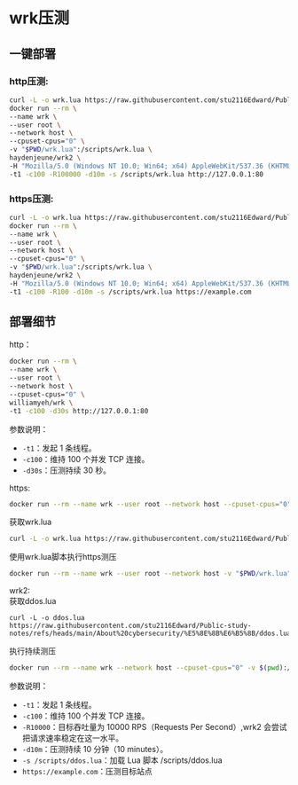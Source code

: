 # wrk压测

## 一键部署
### http压测:
```bash
curl -L -o wrk.lua https://raw.githubusercontent.com/stu2116Edward/Public-study-notes/refs/heads/main/About%20cybersecurity/%E5%8E%8B%E6%B5%8B/wrk.lua
docker run --rm \
--name wrk \
--user root \
--network host \
--cpuset-cpus="0" \
-v "$PWD/wrk.lua":/scripts/wrk.lua \
haydenjeune/wrk2 \
-H "Mozilla/5.0 (Windows NT 10.0; Win64; x64) AppleWebKit/537.36 (KHTML, like Gecko) Chrome/123.0.0.0 Safari/537.36" \
-t1 -c100 -R100000 -d10m -s /scripts/wrk.lua http://127.0.0.1:80
```

### https压测:
```bash
curl -L -o wrk.lua https://raw.githubusercontent.com/stu2116Edward/Public-study-notes/refs/heads/main/About%20cybersecurity/%E5%8E%8B%E6%B5%8B/wrk.lua
docker run --rm \
--name wrk \
--user root \
--network host \
--cpuset-cpus="0" \
-v "$PWD/wrk.lua":/scripts/wrk.lua \
haydenjeune/wrk2 \
-H "Mozilla/5.0 (Windows NT 10.0; Win64; x64) AppleWebKit/537.36 (KHTML, like Gecko) Chrome/123.0.0.0 Safari/537.36" \
-t1 -c100 -R100 -d10m -s /scripts/wrk.lua https://example.com
```

## 部署细节

http：
```bash
docker run --rm \
--name wrk \
--user root \
--network host \
--cpuset-cpus="0" \
williamyeh/wrk \
-t1 -c100 -d30s http://127.0.0.1:80
```
参数说明：  
- `-t1`：发起 1 条线程。
- `-c100`：维持 100 个并发 TCP 连接。
- `-d30s`：压测持续 30 秒。

https:
```bash
docker run --rm --name wrk --user root --network host --cpuset-cpus="0" williamyeh/wrk -H "Mozilla/5.0 (Windows NT 10.0; Win64; x64) AppleWebKit/537.36 (KHTML, like Gecko) Chrome/123.0.0.0 Safari/537.36" -t1 -c100 -d10s https://example.com
```

获取wrk.lua
```bash
curl -L -o wrk.lua https://raw.githubusercontent.com/stu2116Edward/Public-study-notes/refs/heads/main/About%20cybersecurity/%E5%8E%8B%E6%B5%8B/wrk.lua
```

使用wrk.lua脚本执行https测压
```bash
docker run --rm --name wrk --user root --network host -v "$PWD/wrk.lua":/scripts/wrk.lua williamyeh/wrk -H "Mozilla/5.0 (Windows NT 10.0; Win64; x64) AppleWebKit/537.36 (KHTML, like Gecko) Chrome/123.0.0.0 Safari/537.36" -t2 -c100 -d120s -s /scripts/wrk.lua https://example.com
```

wrk2:  
获取ddos.lua
```
curl -L -o ddos.lua https://raw.githubusercontent.com/stu2116Edward/Public-study-notes/refs/heads/main/About%20cybersecurity/%E5%8E%8B%E6%B5%8B/ddos.lua
```
执行持续测压
```bash
docker run --rm --name wrk --network host --cpuset-cpus="0" -v $(pwd):/scripts:z --user root haydenjeune/wrk2 -t1 -c100 -R10000 -d10m -s /scripts/ddos.lua https://example.com
```
参数说明：  
- `-t1`：发起 1 条线程。
- `-c100`：维持 100 个并发 TCP 连接。
- `-R10000`：目标吞吐量为 10000 RPS（Requests Per Second）,wrk2 会尝试把请求速率稳定在这一水平。
- `-d10m`：压测持续 10 分钟（10 minutes）。
- `-s /scripts/ddos.lua`：加载 Lua 脚本 /scripts/ddos.lua
- `https://example.com`：压测目标站点  
